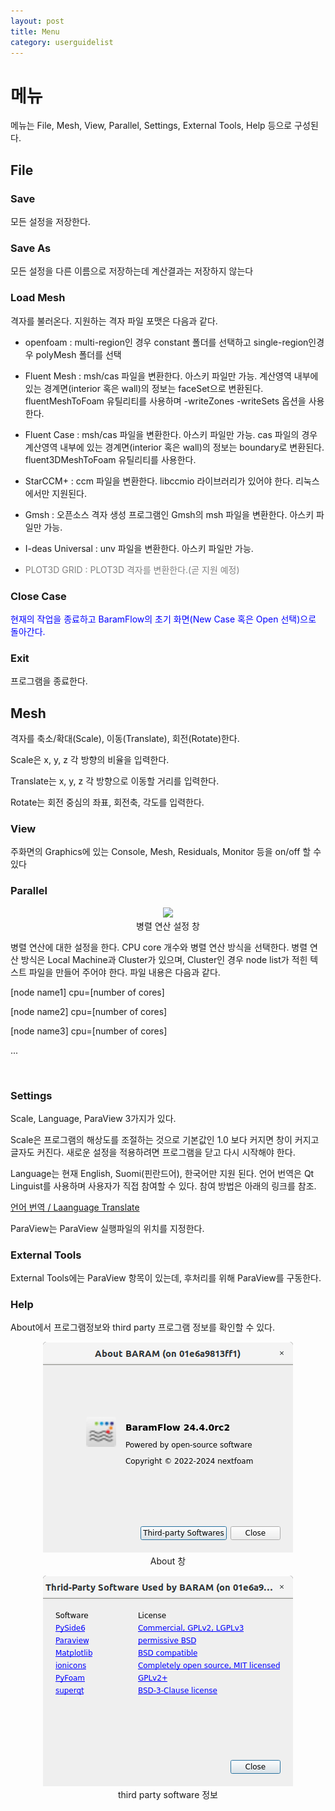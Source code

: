 ```yaml
---
layout: post
title: Menu
category: userguidelist
---
```


# 메뉴

메뉴는 File, Mesh, View, Parallel, Settings, External Tools, Help 등으로 구성된다.<br>


## File <br>

### Save

모든 설정을 저장한다.

### Save As

모든 설정을 다른 이름으로 저장하는데 계산결과는 저장하지 않는다

### Load Mesh

격자를 불러온다. 지원하는 격자 파일 포맷은 다음과 같다.

* openfoam : multi-region인 경우 constant 폴더를 선택하고 single-region인경우 polyMesh 폴더를 선택

* Fluent Mesh : msh/cas 파일을 변환한다. 아스키 파일만 가능. 계산영역 내부에 있는 경계면(interior 혹은 wall)의 정보는 faceSet으로 변환된다. fluentMeshToFoam 유틸리티를 사용하며 -writeZones -writeSets 옵션을 사용한다. 

* Fluent Case : msh/cas 파일을 변환한다. 아스키 파일만 가능. cas 파일의 경우 계산영역 내부에 있는 경계면(interior 혹은 wall)의 정보는 boundary로 변환된다. fluent3DMeshToFoam 유틸리티를 사용한다. 

* StarCCM+ : ccm 파일을 변환한다. libccmio 라이브러리가 있어야 한다. 리눅스에서만 지원된다. 

* Gmsh : 오픈소스 격자 생성 프로그램인 Gmsh의 msh 파일을 변환한다. 아스키 파일만 가능.

* I-deas Universal : unv 파일을 변환한다. 아스키 파일만 가능.

* <span style="color:gray">PLOT3D GRID : PLOT3D 격자를 변환한다.(곧 지원 예정)</span>

### Close Case

<span style="color:blue">현재의 작업을 종료하고 BaramFlow의 초기 화면(New Case 혹은 Open 선택)으로 돌아간다.</span>

### Exit

프로그램을 종료한다.<br>

<!------------------------------------------------------------------>
## Mesh

격자를 축소/확대(Scale), 이동(Translate), 회전(Rotate)한다.

Scale은 x, y, z 각 방향의 비율을 입력한다.

Translate는 x, y, z 각 방향으로 이동할 거리를 입력한다.

Rotate는 회전 중심의 좌표, 회전축, 각도를 입력한다.<br>

### View

주화면의 Graphics에 있는 Console, Mesh, Residuals, Monitor 등을 on/off 할 수 있다<br>

### Parallel

<p align='center'>
    <img src="https://github.com/nextfoam/baram-pages/raw/main/screenshots/pic/parallel.png"><br> 병렬 연산 설정 창
</p>

병렬 연산에 대한 설정을 한다. CPU core 개수와 병렬 연산 방식을 선택한다. 병렬 연산 방식은 Local Machine과 Cluster가 있으며, Cluster인 경우 node list가 적힌 텍스트 파일을 만들어 주어야 한다. 파일 내용은 다음과 같다.

[node name1]   cpu=[number of cores]

[node name2]   cpu=[number of cores]

[node name3]   cpu=[number of cores]

...

<br>

### Settings

Scale, Language, ParaView 3가지가 있다.

Scale은 프로그램의 해상도를 조절하는 것으로 기본값인 1.0 보다 커지면 창이 커지고 글자도 커진다. 새로운 설정을 적용하려면 프로그램을 닫고 다시 시작해야 한다.

Language는 현재 English, Suomi(핀란드어), 한국어만 지원 된다. 언어 번역은 Qt Linguist를 사용하며 사용자가 직접 참여할 수 있다. 참여 방법은 아래의 링크를 참조.

[언어 번역 / Laanguage Translate](https://baramcfd.org/docs/internationalization/)

ParaView는 ParaView 실행파일의 위치를 지정한다.<br>

### External Tools

External Tools에는 ParaView 항목이 있는데, 후처리를 위해 ParaView를 구동한다.<br>

### Help

About에서 프로그램정보와 third party 프로그램 정보를 확인할 수 있다.

<p align='center'>
    <img src="https://github.com/nextfoam/baram-pages/raw/main/screenshots/pic/about.png"><br> About 창
</p>

<p align='center'>
    <img src="https://github.com/nextfoam/baram-pages/raw/main/screenshots/pic/thirdParty.png"><br> third party software 정보
</p>


